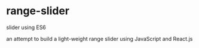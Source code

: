# range-slider
slider using ES6

an attempt to build a light-weight range slider using JavaScript and React.js
